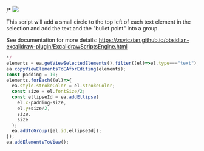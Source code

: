/*
![](https://raw.githubusercontent.com/zsviczian/obsidian-excalidraw-plugin/master/images/scripts-bullet-point.jpg)

This script will add a small circle to the top left of each text element in the selection and add the text and the "bullet point" into a group.

See documentation for more details:
https://zsviczian.github.io/obsidian-excalidraw-plugin/ExcalidrawScriptsEngine.html

```javascript
*/
elements = ea.getViewSelectedElements().filter((el)=>el.type==="text");
ea.copyViewElementsToEAforEditing(elements);
const padding = 10;
elements.forEach((el)=>{
  ea.style.strokeColor = el.strokeColor;
  const size = el.fontSize/2;
  const ellipseId = ea.addEllipse(
    el.x-padding-size,
    el.y+size/2,
    size,
    size
  );
  ea.addToGroup([el.id,ellipseId]);
});
ea.addElementsToView();